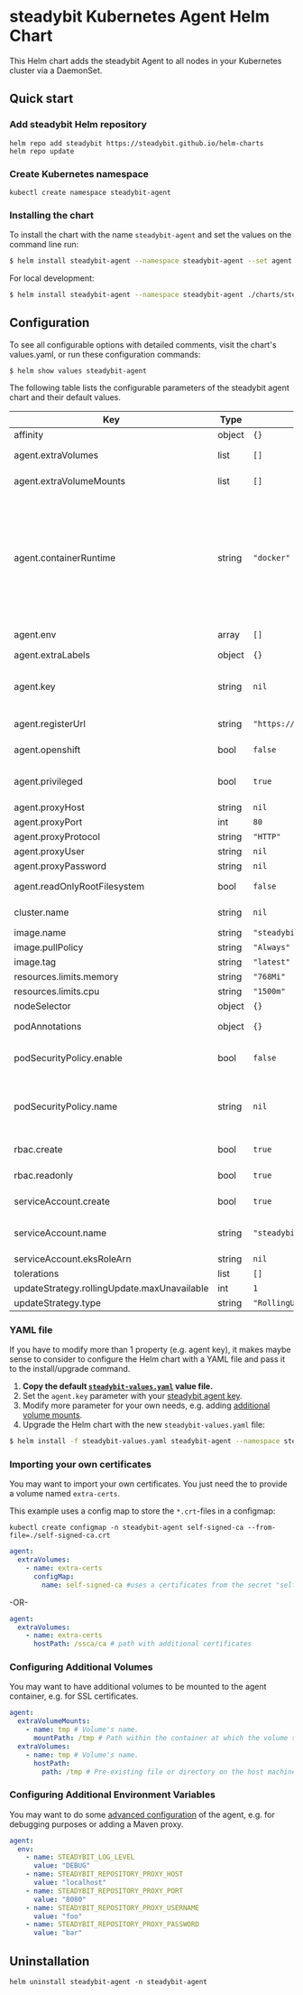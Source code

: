 # steadybit Kubernetes Agent Helm Chart

This Helm chart adds the steadybit Agent to all nodes in your Kubernetes cluster via a DaemonSet.

## Quick start

### Add steadybit Helm repository

```
helm repo add steadybit https://steadybit.github.io/helm-charts
helm repo update
```

### Create Kubernetes namespace

```
kubectl create namespace steadybit-agent
```

### Installing the chart

To install the chart with the name `steadybit-agent` and set the values on the command line run:

```bash
$ helm install steadybit-agent --namespace steadybit-agent --set agent.key=STEADYBIT_AGENT_KEY --set cluster.name=CLUSTER_NAME steadybit/steadybit-agent
```

For local development:

```bash
$ helm install steadybit-agent --namespace steadybit-agent ./charts/steadybit-agent --set agent.key=STEADYBIT_AGENT_KEY --set cluster.name=CLUSTER_NAME
```

## Configuration

To see all configurable options with detailed comments, visit the chart's values.yaml, or run these configuration commands:

```
$ helm show values steadybit-agent
```

The following table lists the configurable parameters of the steadybit agent chart and their default values.

| Key                                         | Type   | Default                           | Description                                                                                                                                                                                                                                                                                                                                |
|---------------------------------------------|--------|-----------------------------------|--------------------------------------------------------------------------------------------------------------------------------------------------------------------------------------------------------------------------------------------------------------------------------------------------------------------------------------------|
| affinity                                    | object | `{}`                              | Affinities to influence agent pod assignment.                                                                                                                                                                                                                                                                                              |
| agent.extraVolumes                          | list   | `[]`                              | Additional volumes to which the agent container will be mounted.                                                                                                                                                                                                                                                                           |
| agent.extraVolumeMounts                     | list   | `[]`                              | Additional volumeMounts to which the agent container will be mounted.                                                                                                                                                                                                                                                                      |
| agent.containerRuntime                      | string | `"docker"`                        | The container runtime to be used. Valid values: <br><br>docker = uses the docker runtime. Will mount [/var/run/docker.sock] <br><br>crio = uses the cri-o runtime. Will mount [/run/crio/crio.sock, /run/runc] <br><br>containerd = uses the containerd runtime. Will mount [/run/containerd/containerd.sock, /run/containerd/runc/k8s.io] |
| agent.env                                   | array  | `[]`                              | Additional environment variables for the steadybit agent                                                                                                                                                                                                                                                                                   |
| agent.extraLabels                           | object | `{}`                              | Additional labels                                                                                                                                                                                                                                                                                                                          |
| agent.key                                   | string | `nil`                             | The secret token which your agent uses to authenticate to steadybit's servers. Get it from  Get it from https://platform.steadybit.io/settings/agents/setup.                                                                                                                                                                               |
| agent.registerUrl                           | string | `"https://platform.steadybit.io"` | The URL of the steadybit server your agents will connect to.                                                                                                                                                                                                                                                                               |
| agent.openshift                             | bool   | `false`                           | Needs to be activated when running in OpenShift 4.x                                                                                                                                                                                                                                                                                        |
| agent.privileged                            | bool   | `true`                            | Set to false if you want to use the agent in non-privileged mode. It will then require SYS_BOOT, NET_ADMIN, NET_RAW, KILL and SYS_TIME                                                                                                                                                                                                     |
| agent.proxyHost                             | string | `nil`                             | Hostname or address of your proxy                                                                                                                                                                                                                                                                                                          |
| agent.proxyPort                             | int    | `80`                              | Port of your proxy                                                                                                                                                                                                                                                                                                                         |
| agent.proxyProtocol                         | string | `"HTTP"`                          | proxy protocol                                                                                                                                                                                                                                                                                                                             |
| agent.proxyUser                             | string | `nil`                             | username of the proxy auth (if needed)                                                                                                                                                                                                                                                                                                     |
| agent.proxyPassword                         | string | `nil`                             | password of the proxy auth (if needed)                                                                                                                                                                                                                                                                                                     |
| agent.readOnlyRootFilesystem                | bool   | `false`                           | Set to true if you want to use the agent in readOnlyRootFilesystem root-fs mode.                                                                                                                                                                                                                                                           |
| cluster.name                                | string | `nil`                             | Represents the name that will be assigned to this Kubernetes cluster in steadybit.                                                                                                                                                                                                                                                         |
| image.name                                  | string | `"steadybit/agent"`               | The container image  to use of the steadybit agent.                                                                                                                                                                                                                                                                                        |
| image.pullPolicy                            | string | `"Always"`                        | Specifies when to pull the image container.                                                                                                                                                                                                                                                                                                |
| image.tag                                   | string | `"latest"`                        | tag name of the agent container image to use.                                                                                                                                                                                                                                                                                              |
| resources.limits.memory                     | string | `"768Mi"`                         | memory resource limit for the agent container                                                                                                                                                                                                                                                                                              |
| resources.limits.cpu                        | string | `"1500m"`                         | cpu resource limit for the agent container                                                                                                                                                                                                                                                                                                 |
| nodeSelector                                | object | `{}`                              | Node labels for pod assignment                                                                                                                                                                                                                                                                                                             |
| podAnnotations                              | object | `{}`                              | Additional annotations to be added to the agent pods.                                                                                                                                                                                                                                                                                      |
| podSecurityPolicy.enable                    | bool   | `false`                           | Specifies whether a PodSecurityPolicy should be authorized for the steadybit Agent pods. Requires `rbac.create` to be `true` as well.                                                                                                                                                                                                      |
| podSecurityPolicy.name                      | string | `nil`                             | The name of an existing PodSecurityPolicy you would like to authorize for the steadybit Agent pods. If not set and `enable` is true, a PodSecurityPolicy will be created with a name generated using the fullname template.                                                                                                                |
| rbac.create                                 | bool   | `true`                            | Specifies whether RBAC resources should be created.                                                                                                                                                                                                                                                                                        |
| rbac.readonly                               | bool   | `true`                            | Specifies if Kubernetes API access should only be read only.                                                                                                                                                                                                                                                                               |
| serviceAccount.create                       | bool   | `true`                            | Specifies whether a ServiceAccount should be created.                                                                                                                                                                                                                                                                                      |
| serviceAccount.name                         | string | `"steadybit-agent"`               | The name of the ServiceAccount to use. If not set and `create` is true, a name is generated using the fullname template.                                                                                                                                                                                                                   |
| serviceAccount.eksRoleArn                   | string | `nil`                             | The arn of the IAM role - [see aws docs](https://docs.aws.amazon.com/eks/latest/userguide/specify-service-account-role.html)                                                                                                                                                                                                               |
| tolerations                                 | list   | `[]`                              | Tolerations to influence agent pod assignment.                                                                                                                                                                                                                                                                                             |
| updateStrategy.rollingUpdate.maxUnavailable | int    | `1`                               |                                                                                                                                                                                                                                                                                                                                            |
| updateStrategy.type                         | string | `"RollingUpdate"`                 | Which type of `updateStrategy` should be used.                                                                                                                                                                                                                                                                                             |

### YAML file

If you have to modify more than 1 property (e.g. agent key), it makes maybe sense to consider to configure the Helm chart with a YAML file and pass it to the
install/upgrade command.

1. **Copy the default [`steadybit-values.yaml`](values.yaml) value file.**
2. Set the `agent.key` parameter with your [steadybit agent key](https://platform.steadybit.io/settings/agents/setup).
3. Modify more parameter for your own needs, e.g. adding [additional volume mounts](#configuring-additional-volumes).
4. Upgrade the Helm chart with the new `steadybit-values.yaml` file:

```bash
$ helm install -f steadybit-values.yaml steadybit-agent --namespace steadybit-agent steadybit/steadybit-agent
```

### Importing your own certificates

You may want to import your own certificates. You just need the to provide a volume named `extra-certs`.

This example uses a config map to store the `*.crt`-files in a configmap:

```
kubectl create configmap -n steadybit-agent self-signed-ca --from-file=./self-signed-ca.crt
```

```yaml
agent:
  extraVolumes:
    - name: extra-certs
      configMap:
        name: self-signed-ca #uses a certificates from the secret "self-signed-ca"
```

-OR-

```yaml
agent:
  extraVolumes:
    - name: extra-certs
      hostPath: /ssca/ca # path with additional certificates
```

### Configuring Additional Volumes

You may want to have additional volumes to be mounted to the agent container, e.g. for SSL certificates.

```yaml
agent:
  extraVolumeMounts:
    - name: tmp # Volume's name.
      mountPath: /tmp # Path within the container at which the volume should be mounted.
  extraVolumes:
    - name: tmp # Volume's name.
      hostPath:
        path: /tmp # Pre-existing file or directory on the host machine
```

### Configuring Additional Environment Variables

You may want to do some [advanced configuration](https://docs.steadybit.io/installation-agent/4-advanced-configuration) of the agent, e.g. for debugging
purposes or adding a Maven proxy.

```yaml
agent:
  env:
    - name: STEADYBIT_LOG_LEVEL
      value: "DEBUG"
    - name: STEADYBIT_REPOSITORY_PROXY_HOST
      value: "localhost"
    - name: STEADYBIT_REPOSITORY_PROXY_PORT
      value: "8080"
    - name: STEADYBIT_REPOSITORY_PROXY_USERNAME
      value: "foo"
    - name: STEADYBIT_REPOSITORY_PROXY_PASSWORD
      value: "bar"
```

## Uninstallation

```
helm uninstall steadybit-agent -n steadybit-agent
```
